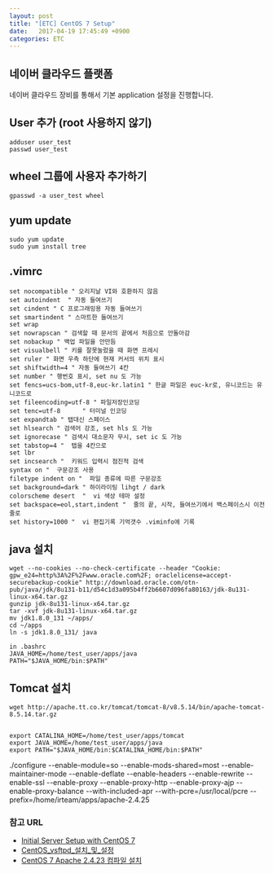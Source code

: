 ```yaml
---
layout: post
title: "[ETC] CentOS 7 Setup"
date:   2017-04-19 17:45:49 +0900
categories: ETC 
---
```


## 네이버 클라우드 플랫폼
네이버 클라우드 장비를 통해서 기본 application 설정을 진행합니다.

## User 추가  (root 사용하지 않기)
~~~
adduser user_test
passwd user_test
~~~

## wheel 그룹에 사용자 추가하기
~~~
gpasswd -a user_test wheel
~~~

## yum update
~~~
sudo yum update
sudo yum install tree
~~~

## .vimrc
~~~
set nocompatible " 오리지날 VI와 호환하지 않음
set autoindent  " 자동 들여쓰기
set cindent " C 프로그래밍용 자동 들여쓰기
set smartindent " 스마트한 들여쓰기
set wrap
set nowrapscan " 검색할 때 문서의 끝에서 처음으로 안돌아감
set nobackup " 백업 파일을 안만듬
set visualbell " 키를 잘못눌렀을 때 화면 프레시
set ruler " 화면 우측 하단에 현재 커서의 위치 표시
set shiftwidth=4 " 자동 들여쓰기 4칸
set number " 행번호 표시, set nu 도 가능
set fencs=ucs-bom,utf-8,euc-kr.latin1 " 한글 파일은 euc-kr로, 유니코드는 유니코드로
set fileencoding=utf-8 " 파일저장인코딩
set tenc=utf-8      " 터미널 인코딩
set expandtab " 탭대신 스페이스
set hlsearch " 검색어 강조, set hls 도 가능
set ignorecase " 검색시 대소문자 무시, set ic 도 가능
set tabstop=4 "  탭을 4칸으로
set lbr
set incsearch "  키워드 입력시 점진적 검색
syntax on "  구문강조 사용
filetype indent on "  파일 종류에 따른 구문강조
set background=dark " 하이라이팅 lihgt / dark
colorscheme desert  "  vi 색상 테마 설정
set backspace=eol,start,indent "  줄의 끝, 시작, 들여쓰기에서 백스페이스시 이전줄로
set history=1000 "  vi 편집기록 기억갯수 .viminfo에 기록
~~~

## java 설치
~~~
wget --no-cookies --no-check-certificate --header "Cookie: gpw_e24=http%3A%2F%2Fwww.oracle.com%2F; oraclelicense=accept-securebackup-cookie" http://download.oracle.com/otn-pub/java/jdk/8u131-b11/d54c1d3a095b4ff2b6607d096fa80163/jdk-8u131-linux-x64.tar.gz
gunzip jdk-8u131-linux-x64.tar.gz
tar -xvf jdk-8u131-linux-x64.tar.gz
mv jdk1.8.0_131 ~/apps/
cd ~/apps
ln -s jdk1.8.0_131/ java

in .bashrc
JAVA_HOME=/home/test_user/apps/java
PATH="$JAVA_HOME/bin:$PATH"
~~~
## 

## Tomcat 설치
~~~
wget http://apache.tt.co.kr/tomcat/tomcat-8/v8.5.14/bin/apache-tomcat-8.5.14.tar.gz


export CATALINA_HOME=/home/test_user/apps/tomcat
export JAVA_HOME=/home/test_user/apps/java
export PATH="$JAVA_HOME/bin:$CATALINA_HOME/bin:$PATH"
~~~


./configure --enable-module=so --enable-mods-shared=most --enable-maintainer-mode --enable-deflate --enable-headers --enable-rewrite --enable-ssl --enable-proxy --enable-proxy-http --enable-proxy-ajp --enable-proxy-balance --with-included-apr --with-pcre=/usr/local/pcre --prefix=/home/irteam/apps/apache-2.4.25



### 참고 URL

- [Initial Server Setup with CentOS 7](https://www.digitalocean.com/community/tutorials/initial-server-setup-with-centos-7)
- [CentOS_vsftpd_설치_및_설정](http://zetawiki.com/wiki/CentOS_vsftpd_설치_및_설정) 
- [CentOS 7 Apache 2.4.23 컴파일 설치](http://subinpapa.tistory.com/41)
